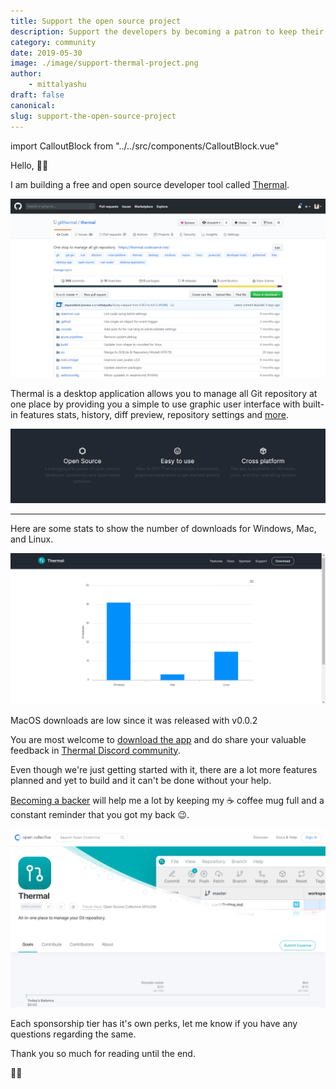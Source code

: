 ```yaml
---
title: Support the open source project
description: Support the developers by becoming a patron to keep their coffee ☕ mug full.
category: community
date: 2019-05-30
image: ./image/support-thermal-project.png
author:
	- mittalyashu
draft: false
canonical:
slug: support-the-open-source-project
---
```


import CalloutBlock from "../../src/components/CalloutBlock.vue"

Hello, 👋🏻

I am building a free and open source developer tool called [Thermal](/).

![Thermal GitHub repository](./image/thermal-github-repository.png)

Thermal is a desktop application allows you to manage all Git repository at one place by providing you a simple to use graphic user interface with built-in features stats, history, diff preview, repository settings and [more](https://thermal.codecarrot.net/features).

![Main features of Thermal application](./image/thermal-core-features.png)

---

Here are some stats to show the number of downloads for Windows, Mac, and Linux.

![Thermal app download stats of May 30, 2019](./image/download-stats.png)

<callout-block type="warning">
MacOS downloads are low since it was released with v0.0.2
</callout-block>

You are most welcome to [download the app](https://thermal.codecarrot.net/) and do share your valuable feedback in [Thermal Discord community](https://discord.gg/vEVccH7).

Even though we're just getting started with it, there are a lot more features planned and yet to build and it can't be done without your help.

[Becoming a backer](https://opencollective.com/gitthermal) will help me a lot by keeping my ☕ coffee mug full and a constant reminder that you got my back 😉.

![Open collective Thermal page](./image/opencollective-thermal-page.png)

Each sponsorship tier has it's own perks, let me know if you have any questions regarding the same.

Thank you so much for reading until the end.

🙏🏻

